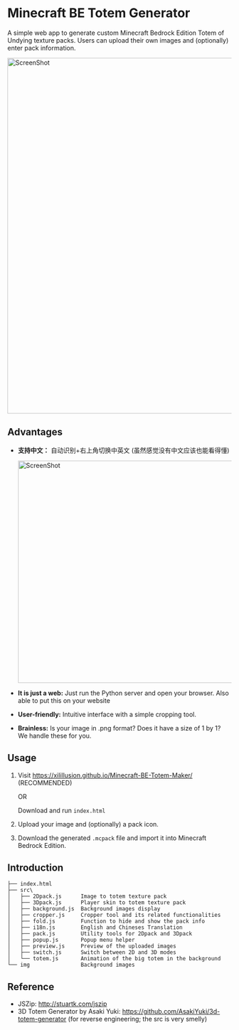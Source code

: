 # Minecraft BE Totem Generator
A simple web app to generate custom Minecraft Bedrock Edition Totem of Undying texture packs. Users can upload their own images and (optionally) enter pack information.

<img src="https://github.com/user-attachments/assets/0a1680bb-7063-49eb-b661-2eda316420e9" alt="ScreenShot" width="800"/>

## Advantages
- **支持中文：** 自动识别+右上角切换中英文 (虽然感觉没有中文应该也能看得懂)

  <img src="https://github.com/user-attachments/assets/1d8567b0-83ba-420d-bf02-86c9a3598e7d" alt="ScreenShot" width="500"/>

- **It is just a web:** Just run the Python server and open your browser. Also able to put this on your website
- **User-friendly:** Intuitive interface with a simple cropping tool.
- **Brainless:** Is your image in .png format? Does it have a size of 1 by 1? We handle these for you.

## Usage

1. Visit https://xilillusion.github.io/Minecraft-BE-Totem-Maker/ (RECOMMENDED)
   
   OR

   Download and run `index.html`
2. Upload your image and (optionally) a pack icon.
3. Download the generated `.mcpack` file and import it into Minecraft Bedrock Edition.

## Introduction
```plaintext
├── index.html
├── src\
│   ├── 2Dpack.js      Image to totem texture pack
│   ├── 3Dpack.js      Player skin to totem texture pack
│   ├── background.js  Background images display
│   ├── cropper.js     Cropper tool and its related functionalities
│   ├── fold.js        Function to hide and show the pack info
│   ├── i18n.js        English and Chineses Translation
│   ├── pack.js        Utility tools for 2Dpack and 3Dpack
│   ├── popup.js       Popup menu helper
│   ├── preview.js     Preview of the uploaded images
│   ├── switch.js      Switch between 2D and 3D modes
│   └── totem.js       Animation of the big totem in the background
└── img                Background images
```

## Reference
- JSZip: http://stuartk.com/jszip
- 3D Totem Generator by Asaki Yuki: https://github.com/AsakiYuki/3d-totem-generator (for reverse engineering; the src is very smelly)
